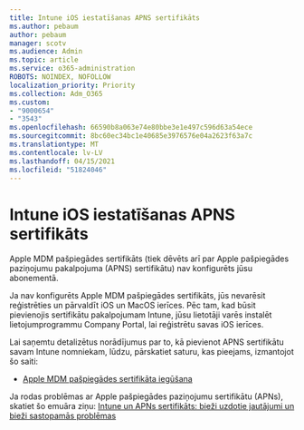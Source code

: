 ```yaml
---
title: Intune iOS iestatīšanas APNS sertifikāts
ms.author: pebaum
author: pebaum
manager: scotv
ms.audience: Admin
ms.topic: article
ms.service: o365-administration
ROBOTS: NOINDEX, NOFOLLOW
localization_priority: Priority
ms.collection: Adm_O365
ms.custom:
- "9000654"
- "3543"
ms.openlocfilehash: 66590b8a063e74e80bbe3e1e497c596d63a54ece
ms.sourcegitcommit: 8bc60ec34bc1e40685e3976576e04a2623f63a7c
ms.translationtype: MT
ms.contentlocale: lv-LV
ms.lasthandoff: 04/15/2021
ms.locfileid: "51824046"
---
```

# <a name="intune-ios-set-up-apns-certificate"></a>Intune iOS iestatīšanas APNS sertifikāts

Apple MDM pašpiegādes sertifikāts (tiek dēvēts arī par Apple pašpiegādes paziņojumu pakalpojuma (APNS) sertifikātu) nav konfigurēts jūsu abonementā.

Ja nav konfigurēts Apple MDM pašpiegādes sertifikāts, jūs nevarēsit reģistrēties un pārvaldīt iOS un MacOS ierīces. Pēc tam, kad būsit pievienojis sertifikātu pakalpojumam Intune, jūsu lietotāji varēs instalēt lietojumprogrammu Company Portal, lai reģistrētu savas iOS ierīces.

Lai saņemtu detalizētus norādījumus par to, kā pievienot APNS sertifikātu savam Intune nomniekam, lūdzu, pārskatiet saturu, kas pieejams, izmantojot šo saiti:

- [Apple MDM pašpiegādes sertifikāta iegūšana](https://docs.microsoft.com/mem/intune/enrollment/apple-mdm-push-certificate-get)

Ja rodas problēmas ar Apple pašpiegādes paziņojumu sertifikātu (APNs), skatiet šo emuāra ziņu: [Intune un APNs sertifikāts: bieži uzdotie jautājumi un bieži sastopamās problēmas](https://techcommunity.microsoft.com/t5/Intune-Customer-Success/Intune-and-the-APNs-certificate-FAQ-and-common-issues/ba-p/280121)
